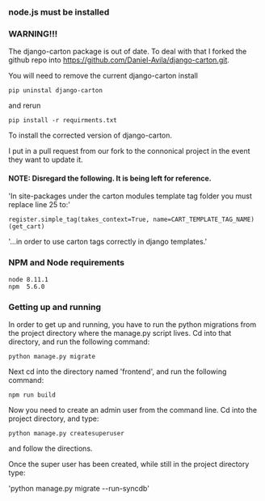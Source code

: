 ### node.js must be installed

### WARNING!!!

The django-carton package is out of date. To deal with that I forked the
github repo into https://github.com/Daniel-Avila/django-carton.git.

You will need to remove the current django-carton install

 `pip uninstal django-carton`

 and rerun

`pip install -r requirments.txt`

To install the corrected version of django-carton.

I put in a pull request from our fork to the connonical project in the event
they want to update it.

#### NOTE: Disregard the following. It is being left for reference.
'In site-packages under the carton modules template tag folder
you must replace line 25 to:'

`register.simple_tag(takes_context=True, name=CART_TEMPLATE_TAG_NAME)(get_cart)`

'...in order to use carton tags correctly in django templates.'

###  NPM and Node requirements
    node 8.11.1
    npm  5.6.0 

###  Getting up and running

In order to get up and running, you have to run the python migrations from the project directory
where the manage.py script lives.  Cd into that directory, and run the following command: 

`python manage.py migrate`

Next cd into the directory named 'frontend', and run the following command:

`npm run build`

Now you need to create an admin user from the command line.  Cd into the project directory, and type:

`python manage.py createsuperuser`

and follow the directions.

Once the super user has been created, while still in the project directory type:

'python manage.py migrate --run-syncdb'
